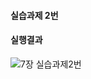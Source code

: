 #### 실습과제 2번 
#### 실행결과
![7장 실습과제2번](https://github.com/user-attachments/assets/d459aa0a-154e-4079-8232-bc593b39f6b8)
